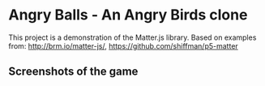 # Angry Balls - An Angry Birds clone
This project is a demonstration of the Matter.js library. Based on examples from: http://brm.io/matter-js/, https://github.com/shiffman/p5-matter
## Screenshots of the game
